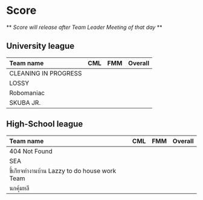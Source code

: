 # Score

** <em> Score will release after Team Leader Meeting of that day </em> **

## University league

|      Team name              |    CML        |     FMM     |       Overall     |
|:----------------------------|:-------------:|:-----------:|:-----------------:|   
|   CLEANING IN PROGRESS      |               |             |                   |
|   LOSSY                     |               |             |                   |
|   Robomaniac                |               |             |                   |
|   SKUBA JR.                 |               |             |                   |

## High-School league

|      Team name                                |    CML        |     FMM     |       Overall     |
|:----------------------------------------------|:-------------:|:-----------:|:-----------------:|    
|   404 Not Found                               |               |             |                   |
|   SEA                                         |               |             |                   |
|   ขี้เกียจทำงานบ้าน Lazzy to do house work Team   |               |             |                   |
|   นกคุ้มหลี                                      |               |             |                   |
